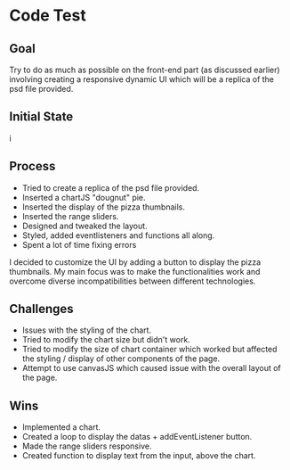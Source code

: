 # Code Test

## Goal
Try to do as much as possible on the front-end part (as discussed earlier) involving creating a responsive dynamic UI which will be a replica of the psd file provided.

## Initial State 
i
## Process
* Tried to create a replica of the psd file provided.
* Inserted a chartJS "dougnut" pie.
* Inserted the display of the pizza thumbnails.
* Inserted the range sliders.
* Designed and tweaked the layout.
* Styled, added eventlisteners and functions all along.
* Spent a lot of time fixing errors

I decided to customize the UI by adding a button to display the pizza thumbnails. My main focus was to make the functionalities work and overcome diverse incompatibilities between different technologies.

## Challenges
* Issues with the styling of the chart.
* Tried to modify the chart size but didn't work.
* Tried to modify the size of chart container which worked but affected the styling / display of other components of the page.
* Attempt to use canvasJS which caused issue with the overall layout of the page.

## Wins
* Implemented a chart.
* Created a loop to display the datas + addEventListener button.
* Made the range sliders responsive.
* Created function to display text from the input, above the chart.
